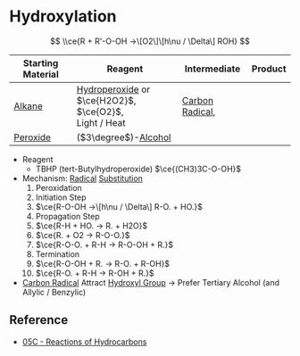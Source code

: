 # Hydroxylation

$$
\\ce{R + R'-O-OH ->\[O2\]\[h\nu / \Delta\] ROH}
$$

|Starting Material|Reagent|Intermediate|Product|
|-----------------|-------|------------|-------|
|[Alkane](../../Functional%20Group/Alkyl%20Group.md)|[Hydroperoxide](../../Functional%20Group/Hydroperoxy%20Group.md) or $\ce{H2O2}$,<br>$\ce{O2}$,<br>Light / Heat|[Carbon Radical](../Reaction%20Component/Carbon%20Radical.md),<br>
[Peroxide](../../Functional%20Group/Peroxy%20Group.md)|($3\degree$)-[Alcohol](../../Functional%20Group/Hydroxyl%20Group.md)|

* Reagent
  * TBHP (tert-Butylhydroperoxide) $\ce{(CH3)3C-O-OH}$
* Mechanism: [Radical](../Reaction%20Component/Free%20Radical.md) [Substitution](../Classification%20of%20Organic%20Reaction/Substitution%20Reaction.md)  
  1. Peroxidation  
  2. Initiation Step  
  1. $\ce{R-O-OH ->\[h\nu / \Delta\] R-O. + HO.}$  
  3. Propagation Step  
  1. $\ce{R-H + HO. -> R. + H2O}$  
  2. $\ce{R. + O2 -> R-O-O.}$  
  3. $\ce{R-O-O. + R-H -> R-O-OH + R.}$  
  4. Termination  
  5. $\ce{R-O-OH + R. -> R-O. + R-OH}$  
  6. $\ce{R-O. + R-H -> R-OH + R.}$
* [Carbon Radical](../Reaction%20Component/Carbon%20Radical.md) Attract [Hydroxyl Group](../../Functional%20Group/Hydroxyl%20Group.md) → Prefer Tertiary Alcohol (and Allylic / Benzylic)

## Reference

* [05C - Reactions of Hydrocarbons](../../../../../00%20-%20Summary/SCCH134%20-%20Organic%20Chemistry%20for%20Medical%20Science/05C%20-%20Reactions%20of%20Hydrocarbons.md)
